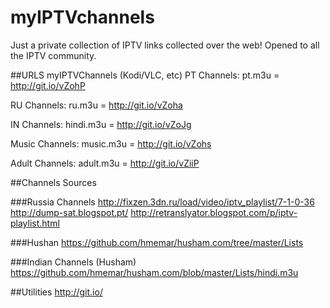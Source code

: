 # myIPTVchannels
Just a private collection of IPTV links collected over the web!
Opened to all the IPTV community.

##URLS myIPTVChannels (Kodi/VLC, etc)
PT Channels: pt.m3u = http://git.io/vZohP

RU Channels: ru.m3u = http://git.io/vZoha

IN Channels: hindi.m3u = http://git.io/vZoJg

Music Channels: music.m3u = http://git.io/vZohs

Adult Channels: adult.m3u = http://git.io/vZiiP




##Channels Sources

###Russia Channels
http://fixzen.3dn.ru/load/video/iptv_playlist/7-1-0-36
http://dump-sat.blogspot.pt/
http://retranslyator.blogspot.com/p/iptv-playlist.html

###Hushan
https://github.com/hmemar/husham.com/tree/master/Lists

###Indian Channels (Husham)
https://github.com/hmemar/husham.com/blob/master/Lists/hindi.m3u

##Utilities
http://git.io/
